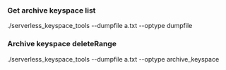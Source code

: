 
### Get archive keyspace list
./serverless_keyspace_tools --dumpfile a.txt --optype dumpfile

### Archive keyspace deleteRange
./serverless_keyspace_tools --dumpfile a.txt --optype archive_keyspace
